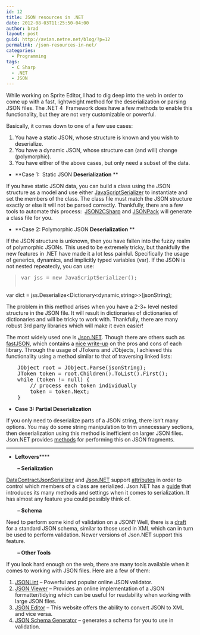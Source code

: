 ```yaml
---
id: 12
title: JSON resources in .NET
date: 2012-08-03T11:25:50-04:00
author: brad
layout: post
guid: http://avian.netne.net/blog/?p=12
permalink: /json-resources-in-net/
categories:
  - Programming
tags:
  - C Sharp
  - .NET
  - JSON
---
```

While working on Sprite Editor, I had to dig deep into the web in order to come up with a fast, lightweight method for the deserialization or parsing JSON files. The .NET 4  Framework does have a few methods to enable this functionality, but they are not very customizable or powerful.

<!--more-->

Basically, it comes down to one of a few use cases:

  1. You have a static JSON, whose structure is known and you wish to deserialize.
  2. You have a dynamic JSON, whose structure can (and will) change (polymorphic).
  3. You have either of the above cases, but only need a subset of the data.

  * **Case 1:  Static JSON **Deserialization**
**

If you have static JSON data, you can build a class using the JSON structure as a model and use either [JavaScriptSerializer](http://msdn.microsoft.com/en-us/library/system.web.script.serialization.javascriptserializer.aspx) to instantiate and set the members of the class. The class file must match the JSON structure exactly or else it will not be parsed correctly. Thankfully, there are a few tools to automate this process:  [JSON2CSharp](http://json2csharp.com/) and [JSONPack](http://jsonpack.com/) will generate a class file for you.

  * **Case 2: Polymorphic JSON **Deserialization**
**

If the JSON structure is unknown, then you have fallen into the fuzzy realm of polymorphic JSONs. This used to be extremely tricky, but thankfully the new features in .NET have made it a lot less painful. Specifically the usage of generics, dynamics, and implicitly typed variables (var). If the JSON is not nested repeatedly, you can use:

> <pre>var jss = new JavaScriptSerializer();
var dict = jss.Deserialize<Dictionary<dynamic,string>>(jsonString);</pre>

The problem in this method arises when you have a 2-3+ level nested structure in the JSON file. It will result in dictionaries of dictionaries of dictionaries and will be tricky to work with. Thankfully, there are many robust 3rd party libraries which will make it even easier!

The most widely used one is [Json.NET](http://james.newtonking.com/projects/json-net.aspx). Though there are others such as [fastJSON](http://fastjson.codeplex.com/), which contains a [nice write-up](http://www.codeproject.com/Articles/159450/fastJSON) on the pros and cons of each library. Through the usage of JTokens and JObjects, I achieved this functionality using a method similar to that of traversing linked lists:

<pre style="padding-left: 30px;">JObject root = JObject.Parse(jsonString);
JToken token = root.Children().ToList().First();
while (token != null) {
    // process each token individually
    token = token.Next;
}</pre>

  * **Case 3: Partial Deserialization**

If you only need to deserialize parts of a JSON string, there isn’t many options. You may do some string manipulation to trim unnecessary sections, then deserialization using this method is inefficient on larger JSON files. Json.NET provides [methods](http://james.newtonking.com/projects/json/help/html/SerializingJSONFragments.htm) for performing this on JSON fragments.

* * *

  * **Leftovers******

<p style="padding-left: 30px;">
  <strong>– Serialization</strong>
</p>

[DataContractJsonSerializer](http://msdn.microsoft.com/en-us/library/system.runtime.serialization.json.datacontractjsonserializer.aspx) and [Json.NET](http://james.newtonking.com/projects/json/help/html/ReducingSerializedJSONSize.htm) support [attributes](http://msdn.microsoft.com/en-us/library/z0w1kczw%28v=vs.100%29.aspx) in order to control which members of a class are serialized. Json.NET has a [guide](http://james.newtonking.com/projects/json/help/html/SerializationGuide.htm) that introduces its many methods and settings when it comes to serialization. It has almost any feature you could possibly think of.

<strong style="padding-left: 30px;">– Schema</strong>

Need to perform some kind of validation on a JSON? Well, there is a [draft](http://json-schema.org/) for a standard JSON schema, similar to those used in XML which can in turn be used to perform validation. Newer versions of Json.NET support this feature.

<p style="padding-left: 30px;">
  <strong>– Other Tools</strong>
</p>

If you look hard enough on the web, there are many tools available when it comes to working with JSON files. Here are a few of them:

  1. [JSONLint](http://jsonlint.com/) – Powerful and popular online JSON validator.
  2. [JSON Viewer](http://jsonviewer.stack.hu/) – Provides an online implementation of a JSON formatter/tidying which can be useful for readability when working with large JSON files.
  3. [JSON Editor](http://braincast.nl/samples/jsoneditor/) – This website offers the ability to convert JSON to XML and vice versa.
  4. [JSON Schema Generator](http://www.jsonschema.net/) – generates a schema for you to use in validation.
